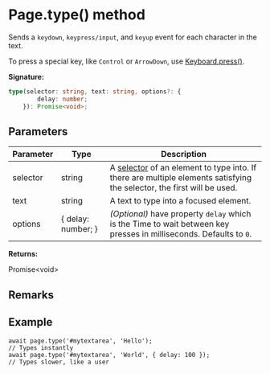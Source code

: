 # Page.type() method

Sends a `keydown`, `keypress/input`, and `keyup` event for each character in the text.

To press a special key, like `Control` or `ArrowDown`, use [Keyboard.press()](./puppeteer.keyboard.press.md).

**Signature:**

```typescript
type(selector: string, text: string, options?: {
        delay: number;
    }): Promise<void>;
```

## Parameters

| Parameter | Type               | Description                                                                                                                                                                              |
| --------- | ------------------ | ---------------------------------------------------------------------------------------------------------------------------------------------------------------------------------------- |
| selector  | string             | A [selector](https://developer.mozilla.org/en-US/docs/Web/CSS/CSS_Selectors) of an element to type into. If there are multiple elements satisfying the selector, the first will be used. |
| text      | string             | A text to type into a focused element.                                                                                                                                                   |
| options   | { delay: number; } | <i>(Optional)</i> have property <code>delay</code> which is the Time to wait between key presses in milliseconds. Defaults to <code>0</code>.                                            |

**Returns:**

Promise&lt;void&gt;

## Remarks

## Example

```
await page.type('#mytextarea', 'Hello');
// Types instantly
await page.type('#mytextarea', 'World', { delay: 100 });
// Types slower, like a user
```
